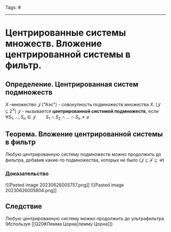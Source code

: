 Tags: #

---
# Центрированные системы множеств. Вложение центрированной системы в фильтр.

## Определение. Центрированная систем подмножеств
$X$ -множество $\mathcal{J}$ ("Аэс") - совокупность подмножеств множества $X$. ($\mathcal{J} \subseteq 2^X$)
$\mathcal{J}$ - нызывается **центрированной системой подмножеств**, если $\forall S_1, \ldots, S_n \in \mathcal{J}\qquad S_1\cap S_2 \cap \ldots \cap S_n \neq \varnothing$

## Теорема. Вложение центрированной системы в фильтр
Любую центрированную систему подмножеств можно продолжить до фильтра, добавив какие-то подмножества, которых не было ($\mathcal{J} \subseteq \mathcal{F} \subseteq \mathcal{U}$)

### Доказательство
![[Pasted image 20230626005757.png]]
![[Pasted image 20230626005804.png]]

## Следствие
Любую центрированную систему можно продолжить до ультрафильтра (Используя [[Q20#Лемма Цорна|лемму Цорна]])